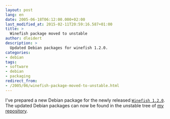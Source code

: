 ```yaml
---
layout: post
lang: en
date: 2005-06-18T06:12:00.000+02:00
last_modified_at: 2015-02-11T20:59:16.587+01:00
title: >
  Winefish package moved to unstable
author: dleidert
description: >
  Updated Debian packages for winefish 1.2.0.
categories:
- debian
tags:
- software
- debian
- packaging
redirect_from:
- /2005/06/winefish-package-moved-to-unstable.html
---
```


I've prepared a new Debian package for the newly released [`Winefish 1.2.0`](http://winefish.sourceforge.net/). The updated Debian packages can now be found in the unstable tree of [my repository](http://debian.wgdd.de/debian/).
